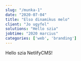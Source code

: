 ```yaml
---
slug: "/munka-1"
date: "2020-07-04"
title: "Elso dinamikus melo"
client: "Jo ugyfel"
solutions: "Hello szia"
jobtime: "2020 marcius"
categories: ['web', 'branding']
---
```


Hello szia NetlifyCMS!
